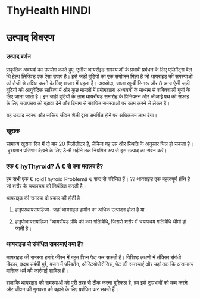 # ThyHealth HINDI

# उत्पाद विवरण

### उत्पाद वर्णन

प्राकृतिक अवयवों का उपयोग करते हुए, एलीस थायरॉइड समस्याओं के प्रभावी प्रबंधन के लिए एलिमेंट्स वेल थि हेल्थ लिक्विड एक ऐसा उपाय है। इसे जड़ी बूटियों का एक संयोजन मिला है जो थायराइड की समस्याओं को तेजी से लक्षित करने के लिए बाजार में पहला है। अक्सोदा, जाला खुम्बी सिगरू और 8 अन्य ऐसी जड़ी बूटियों को आयुर्वेदिक साहित्य में और कुछ मामलों में प्रयोगशाला अध्ययनों के माध्यम से शक्तिशाली गुणों के लिए जाना जाता है। इन जड़ी बूटियों के लाभ थायरॉयड समारोह के विनियमन और जीआई पथ की सफाई के लिए चयापचय को बढ़ावा देने और दिमाग से संबंधित समस्याओं पर काम करने से लेकर हैं।

यह उत्पाद स्वस्थ और सक्रिय जीवन शैली द्वारा समर्थित होने पर अधिकतम लाभ देगा।

### खुराक

सामान्य खुराक दिन में दो बार 20 मिलीलीटर है, लेकिन यह उम्र और स्थिति के अनुसार भिन्न हो सकता है। दृश्यमान परिणाम देखने के लिए 3-6 महीने तक नियमित रूप से इस उत्पाद का सेवन करें।

### एक € hyThyroid? Â € से क्या मतलब है?

हम सभी एक € roidThyroid Problemâ € शब्द से परिचित हैं। ?? थायराइड एक महत्वपूर्ण ग्रंथि है जो शरीर के चयापचय को नियंत्रित करती है।

थायराइड की समस्या दो प्रकार की होती है

1. हाइपरथायरायडिज्म- जहां थायराइड हार्मोन का अधिक उत्पादन होता है या

2. हाइपोथायरायडिज्म "थायरॉयड ग्रंथि की कम गतिविधि, जिससे शरीर में चयापचय गतिविधि धीमी हो जाती है।

### थायराइड से संबंधित समस्याएं क्या हैं?

थायराइड की समस्या हमारे जीवन में बहुत विघ्न पैदा कर सकती है। विशिष्ट लक्षणों में तंत्रिका संबंधी विकार, हृदय संबंधी मुद्दे, वजन में परिवर्तन, ऑस्टियोपोरोसिस, पेट की समस्याएं और यहां तक ​​कि असामान्य मासिक धर्म की कार्रवाई शामिल हैं।

हालांकि थायराइड की समस्याओं को पूरी तरह से ठीक करना मुश्किल है, हम इसे दुष्प्रभावों को कम करने और जीवन की गुणवत्ता को बढ़ाने के लिए प्रबंधित कर सकते हैं।
